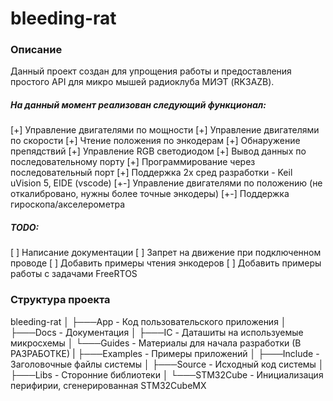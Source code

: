 # bleeding-rat

### Описание

Данный проект создан для упрощения работы и предоставления простого API для микро мышей радиоклуба МИЭТ (RK3AZB).

##### На данный момент реализован следующий функционал:
[+] Управление двигателями по мощности
[+] Управление двигателями по скорости
[+] Чтение положения по энкодерам
[+] Обнаружение препядствий
[+] Управление RGB светодиодом
[+] Вывод данных по последовательному порту
[+] Программирование через последовательный порт
[+] Поддержка 2х сред разработки - Keil uVision 5, EIDE (vscode)
[+-] Управление двигателями по положению (не откалибровано, нужны более точные энкодеры)
[+-] Поддержка гироскопа/акселерометра

##### TODO:
[ ] Написание документации
[ ] Запрет на движение при подключенном проводе
[ ] Добавить примеры чтения энкодеров
[ ] Добавить примеры работы с задачами FreeRTOS

### Структура проекта

bleeding-rat
│
├───App - Код пользовательского приложения
│
├───Docs - Документация
│   ├───IC - Даташиты на используемые микросхемы
│   └───Guides - Материалы для начала разработки (В РАЗРАБОТКЕ)
|
├───Examples - Примеры приложений
│
├───Include - Заголовочные файлы системы
│
├───Source - Исходный код системы
│
├───Libs - Сторонние библиотеки
│
└───STM32Cube - Инициализация перифирии, сгенерированная STM32CubeMX 
